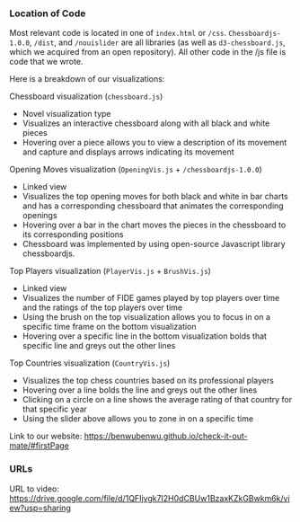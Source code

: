### Location of Code

Most relevant code is located in one of `index.html` or `/css`. `Chessboardjs-1.0.0`, `/dist`, and `/nouislider` are
all libraries (as well as `d3-chessboard.js`, which we acquired from an open repository). All other code in the /js file
is code that we wrote.

Here is a breakdown of our visualizations:

Chessboard visualization (`chessboard.js`)
- Novel visualization type
- Visualizes an interactive chessboard along with all black and white pieces
- Hovering over a piece allows you to view a description of its movement and capture and displays arrows indicating its movement

Opening Moves visualization (`OpeningVis.js` + `/chessboardjs-1.0.0`)
- Linked view
- Visualizes the top opening moves for both black and white in bar charts and has a corresponding chessboard that animates the corresponding openings
- Hovering over a bar in the chart moves the pieces in the chessboard to its corresponding positions
- Chessboard was implemented by using open-source Javascript library chessboardjs.

Top Players visualization (`PlayerVis.js` + `BrushVis.js`)
- Linked view
- Visualizes the number of FIDE games played by top players over time and the ratings of the top players over time
- Using the brush on the top visualization allows you to focus in on a specific time frame on the bottom visualization
- Hovering over a specific line in the bottom visualization bolds that specific line and greys out the other lines

Top Countries visualization (`CountryVis.js`)
- Visualizes the top chess countries based on its professional players
- Hovering over a line bolds the line and greys out the other lines
- Clicking on a circle on a line shows the average rating of that country for that specific year
- Using the slider above allows you to zone in on a specific time

Link to our website: https://benwubenwu.github.io/check-it-out-mate/#firstPage



### URLs
URL to video: https://drive.google.com/file/d/1QFIjvgk7I2H0dCBUw1BzaxKZkGBwkm6k/view?usp=sharing

